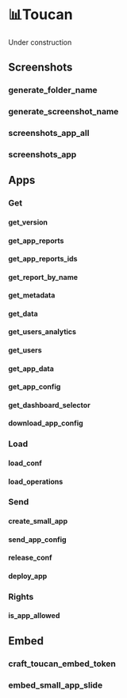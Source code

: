 # 📊Toucan

Under construction

## Screenshots

### generate\_folder\_name

### generate\_screenshot\_name

### screenshots\_app\_all

### screenshots\_app

## Apps

### Get

#### get\_version

#### get\_app\_reports

#### get\_app\_reports\_ids

#### get\_report\_by\_name

#### get\_metadata

#### get\_data

#### get\_users\_analytics

#### get\_users

#### get\_app\_data

#### get\_app\_config

#### get\_dashboard\_selector

#### download\_app\_config

### Load

#### load\_conf

#### load\_operations

### Send

#### create\_small\_app

#### send\_app\_config

#### release\_conf

#### deploy\_app

### Rights

#### is\_app\_allowed



## Embed

### craft\_toucan\_embed\_token

### embed\_small\_app\_slide

